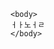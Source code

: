 <html lang = 'ko'>
	<head>
		<meta charset='UTF-8'>
		<title>ㅇ러나ㅣㅁ</title>
	</head>
	
	<body>
	ㅓㅏ노ㅓㄹ
	</body>
<html>